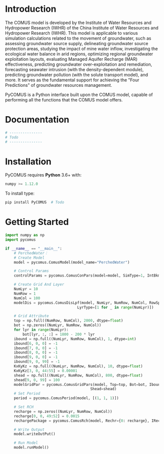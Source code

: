 # Introduction

The COMUS model is developed by the Institute of Water Resources and Hydropower Research (IWHR) of the China Institute of Water Resources and Hydropower Research (IWHR). This model is applicable to various simulation calculations related to the movement of groundwater, such as assessing groundwater source supply, delineating groundwater source protection areas, studying the impact of mine water inflow, investigating the ecological water balance in arid regions, optimizing regional groundwater exploitation layouts, evaluating Managed Aquifer Recharge (MAR) effectiveness, predicting groundwater over-exploitation and remediation, forecasting seawater intrusion (with the density-dependent module), predicting groundwater pollution (with the solute transport model), and more. It serves as the fundamental support for achieving the "Four Predictions" of groundwater resources management.

PyCOMUS is a Python interface built upon the COMUS model, capable of performing all the functions that the COMUS model offers.



# Documentation

```python
# ---------------
# Todo
# --------------- 
```



# Installation

PyCOMUS requires **Python** 3.6+ with:

```python
numpy >= 1.12.0
```

To install type:

```bash
pip install PyCOMUS  # Todo
```



# Getting Started

```python
import numpy as np
import pycomus

if __name__ == "__main__":
    # PerchedWater：
    # Create Model
    model = pycomus.ComusModel(model_name="PerchedWater")

    # Control Params
    controlParams = pycomus.ComusConPars(model=model, SimType=1, IntBkm=2, MaxIt=100000, Damp=0.95, RClose=0.0001)

    # Create Grid And Layer
    NumLyr = 10
    NumRow = 1
    NumCol = 100
    modelDis = pycomus.ComusDisLpf(model, NumLyr, NumRow, NumCol, RowSpace=100, ColSpace=100,
                                 LyrType=[1 for _ in range(NumLyr)])

    # Grid Attribute
    top = np.full((NumRow, NumCol), 2000, dtype=float)
    bot = np.zeros((NumLyr, NumRow, NumCol))
    for lyr in range(NumLyr):
        bot[lyr, :, :] = 1800 - 200 * lyr
    ibound = np.full((NumLyr, NumRow, NumCol), 1, dtype=int)
    ibound[6, 0, 0] = -1
    ibound[7, 0, 0] = -1
    ibound[8, 0, 0] = -1
    ibound[9, 0, 0] = -1
    ibound[9, 0, 99] = -1
    KxKyKz = np.full((NumLyr, NumRow, NumCol), 10, dtype=float)
    KxKyKz[3, 0, 44:55] = 0.00001
    shead = np.full((NumLyr, NumRow, NumCol), 800, dtype=float)
    shead[9, 0, 99] = 100
    modelGridPar = pycomus.ComusGridPars(model, Top=top, Bot=bot, Ibound=ibound, Kx=KxKyKz, Ky=KxKyKz, Kz=KxKyKz,
                                       Shead=shead)
    # Set Period
    period = pycomus.ComusPeriod(model, [(1, 1, 1)])

    # Set RCH
    recharge = np.zeros((NumLyr, NumRow, NumCol))
    recharge[0, 0, 49:52] = 0.0015
    rechargePackage = pycomus.ComusRch(model, Rechr={0: recharge}, IRech=1)

    # Write Output
    model.writeOutPut()

    # Run Model
    model.runModel()
```

